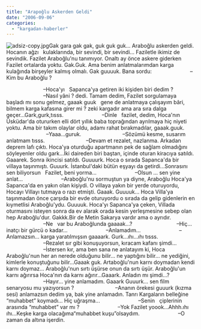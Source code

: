 ```yaml
---
title: "Arapoğlu Askerden Geldi"
date: "2006-09-06"
categories: 
  - "kargadan-haberler"
---
```


![adsiz-copy.jpg](/uploads/2006/09/adsiz-copy.jpg)Gak gara gak gak, guk guk guk... Araboğlu askerden geldi. Hocanın ağzı   kulaklarında, bir sevindi, bir sevindi... Faziletle ikimiz de sevindik. Fazilet Araboğlu'nu tanımıyor. Onaltı ay önce askere giderken Fazilet ortalarda yoktu. Gak.Guk. Ama benim anlatmalarımdan karga kulağında birşeyler kalmış olmalı. Gak guuuuk. Bana sordu:                          –Kim bu Araboğlu ?

                         –Hoca'yı   Sapanca'ya getiren iki kişiden biri dedim ?                          –Nasıl yâni ? dedi. Tamam dedim, Fazilet sorgulamaya başladı mı sonu gelmez, gaaak guuk   gene de anlatmaya çalışayım bâri, bilmem karga kafasına girer mi ? zeki kargadır ama ara sıra dalga geçer...Gark,gurk,tısss.                          –Dinle   fazilet, dedim, Hoca'nın Üsküdar'da otururken elli dört yıllık baba toprağından ayrılmaya hiç niyeti yoktu. Ama bir takım olaylar oldu, adamı rahat bırakmadılar, gaaak.guuk.                            –Yaaa...guruk.                            –Sözümü kesme, susarım anlatmam tısss.                            –Devam et rezalet, nazlanma. Arkadan deprem lafı çıktı. Hoca'ya oturduğu apartmanın pek de sağlam olmadığını söyleyenler oldu gark...İki daireden biri baştan, içinde oturan kiracıya satıldı. Gaaarek. Sonra ikincisi satıldı. Guuuurk. Hoca o sırada Sapanca'da bir villaya taşınmıştı. Guuurk. İstanbul'daki bütün eşyayı da getirdi...Sonrasını sen biliyorsun   Fazilet, beni yorma...                          –Olsun ... sen yine anlat...                          –Araboğlu'nu sormuştun ya diyne, Araboğlu Hoca'ya Sapanca'da en yakın olan kişiydi. O villaya yakın bir yerde oturuyordu, Hocayı Villayı tutmaya o razı etmişti. Gaaak. Guuuuk... Hoca Villa'ya taşınmadan önce çarşıda bir evde oturuyordu o sırada da gelip gidenlerin en kıymetlisi Araboğlu'ydu. Guuuuk. Hoca'yı Sapanca'ya çeken, Villada oturmasını isteyen sonra da ev alarak orada kesin yerleşmesine sebep olan hep Araboğlu'dur. Gakkk.Bir de Metin Sakarya vardır ama o ayrıdır.                          –Ne   var bu Araboğlunda gaaaak...?                              –Hiç... inatçı bir gürcü o kadar...                          –Anlamadım...                          –Anlamazsın... karga yaratılmışsın gaaaark. Gurk...ıhı...ıhı tısss.                            –Rezalet sır gibi konuşuyorsun, kıracam kafanı şimdi...                          –İstersen kır, ama ben sana ne anlatayım ki, Hoca Araboğlu'nun her an nerede olduğunu bilir... ne yaptığını bilir... ne yediğini, kimlerle konuştuğunu bilir...Gaaak guk. Artaboğlu'nun karnı doymadan kendi karnı doymaz... Araboğlu'nun sırtı üşürse onun da sırtı üşür. Araboğlu'un karnı ağırırsa Hoca'nın da karnı ağırır...Gaaark. Anladın mı şimdi...?                          –Hayır... yine anlamadım. Gaaark Guuurk... sen film senaryosu mu yazıyorsun ?                            –Ananın örekesi guuurk (kızma sesi) anlamazsın dedim ya, bak yine anlamadın. Tanrı Kargaların belleğine “muhabbet” koymadı... Hiç uğraşma...                          –Senin   çiplerinin arasında “muhabbet” var mı ?                          –Yok Fazilet yoook...Ahhh.ıhı ıhı...Keşke karga olacağıma“muhabbet kuşu”olsaydım.                          –O zaman da altına işerdin.
